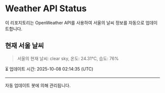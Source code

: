 
# Weather API Status

이 리포지토리는 OpenWeather API를 사용하여 서울의 날씨 정보를 자동으로 업데이트합니다.

## 현재 서울 날씨
> 서울의 현재 날씨: clear sky, 온도: 24.31°C, 습도: 76%

⏳ 업데이트 시간: 2025-10-08 02:14:35 (UTC)

---
자동 업데이트 봇에 의해 관리됩니다.
